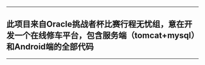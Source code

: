------------------------------------------
## 此项目来自Oracle挑战者杯比赛行程无忧组，意在开发一个在线修车平台，包含服务端（tomcat+mysql）和Android端的全部代码

---------------------------------------------
